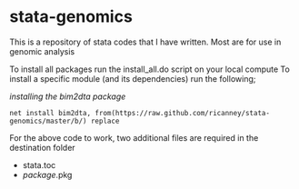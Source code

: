 # stata-genomics
This is a repository of stata codes that I have written.
Most are for use in genomic analysis

To install all packages run the install_all.do script on your local compute
To install a specific module (and its dependencies) run the following;

*installing the bim2dta package*
```
net install bim2dta, from(https://raw.github.com/ricanney/stata-genomics/master/b/) replace
```
For the above code to work, two additional files are required in the destination folder
* stata.toc
* *package*.pkg

